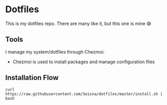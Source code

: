 # Dotfiles

This is my dotfiles repo. There are many like it, but this one is mine 😅

## Tools

I manage my system/dotfiles through Chezmoi:

- Chezmoi is used to install packages and manage configuration files

## Installation Flow

```
curl https://raw.githubusercontent.com/Seisna/dotfiles/master/install.sh | bash
```
